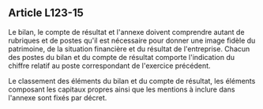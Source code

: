 Article L123-15
----
Le bilan, le compte de résultat et l'annexe doivent comprendre autant de
rubriques et de postes qu'il est nécessaire pour donner une image fidèle du
patrimoine, de la situation financière et du résultat de l'entreprise. Chacun
des postes du bilan et du compte de résultat comporte l'indication du chiffre
relatif au poste correspondant de l'exercice précédent.

Le classement des éléments du bilan et du compte de résultat, les éléments
composant les capitaux propres ainsi que les mentions à inclure dans l'annexe
sont fixés par décret.
